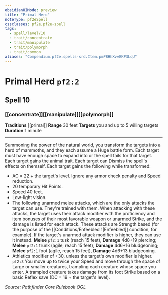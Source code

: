 ```yaml
---
obsidianUIMode: preview
title: "Primal Herd"
noteType: pf2eSpell
cssclasses: pf2e,pf2e-spell
tags:
  - spell/level/10
  - trait/concentrate
  - trait/manipulate
  - trait/polymorph
  - trait/common
aliases: "Compendium.pf2e.spells-srd.Item.pmP8HhXvvEKP3LqU" 
---
```

# Primal Herd  `pf2:2`  
## Spell 10
### [[concentrate]][[manipulate]][[polymorph]]
**Traditions** [[primal]]
**Range** 30 feet
**Targets** you and up to 5 willing targets
**Duration** 1 minute
* * * 
Summoning the power of the natural world, you transform the targets into a herd of mammoths, and they each assume a Huge battle form. Each target must have enough space to expand into or the spell fails for that target. Each target gains the animal trait. Each target can Dismiss the spell's effects on themself. Each target gains the following while transformed:

*   AC = 22 + the target's level. Ignore any armor check penalty and Speed reduction.
*   20 temporary Hit Points.
*   Speed 40 feet.
*   Low-light vision.
*   The following unarmed melee attacks, which are the only attacks the target can use. They're trained with them. When attacking with these attacks, the target uses their attack modifier with the proficiency and item bonuses of their most favorable weapon or unarmed Strike, and the damage is listed for each attack. These attacks are Strength based (for the purpose of the [[Conditions/Enfeebled 1|Enfeebled]] condition, for example). If the target's unarmed attack modifier is higher, they can use it instead. **Melee** `pf2:1` tusk (reach 15 feet), **Damage** 4d8+19 piercing; **Melee** `pf2:1` trunk (agile, reach 15 feet), **Damage** 4d6+16 bludgeoning; **Melee** `pf2:1` foot (agile, reach 15 feet), **Damage** 4d6+13 bludgeoning.
*   Athletics modifier of +30, unless the target's own modifier is higher. `pf2:3` You move up to twice your Speed and move through the space of Large or smaller creatures, trampling each creature whose space you enter. A trampled creature takes damage from its foot Strike based on a basic Reflex save (DC = 19 + the target's level).

*Source: Pathfinder Core Rulebook*
*OGL*